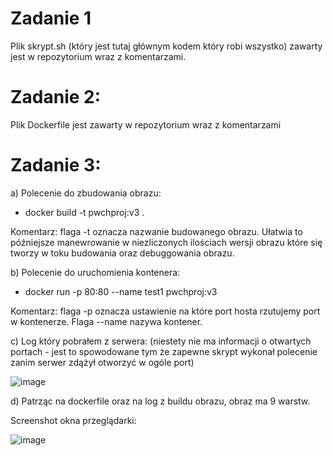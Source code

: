 

# Zadanie 1
Plik skrypt.sh (który jest tutaj głównym kodem który robi wszystko) zawarty jest w repozytorium wraz z komentarzami.

# Zadanie 2: 
Plik Dockerfile jest zawarty w repozytorium wraz z komentarzami

# Zadanie 3:
a) Polecenie do zbudowania obrazu:

- docker build -t pwchproj:v3 .

Komentarz: flaga -t oznacza nazwanie budowanego obrazu. Ułatwia to późniejsze manewrowanie w niezliczonych ilościach wersji obrazu które się tworzy w toku budowania oraz debuggowania obrazu.

b) Polecenie do uruchomienia kontenera:

- docker run -p 80:80 --name test1 pwchproj:v3

Komentarz: flaga -p oznacza ustawienie na które port hosta rzutujemy port w kontenerze. Flaga --name nazywa kontener.

c) Log który pobrałem z serwera: (niestety nie ma informacji o otwartych portach - jest to spowodowane tym że zapewne skrypt wykonał polecenie zanim serwer zdążył otworzyć w ogóle port)

![image](https://user-images.githubusercontent.com/50343528/142779548-86d2498a-93c2-4d4b-a38c-c1e20738117a.png)

d) Patrząc na dockerfile oraz na log z buildu obrazu, obraz ma 9 warstw.

Screenshot okna przeglądarki:

![image](https://user-images.githubusercontent.com/50343528/142779741-f02715a0-4746-48cb-8681-024a26b3c559.png)



